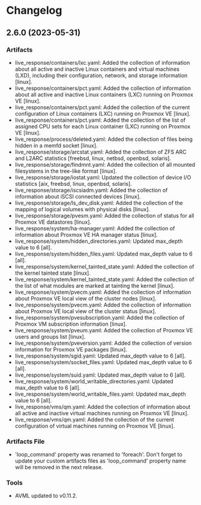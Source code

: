 # Changelog

## 2.6.0 (2023-05-31)

### Artifacts

- live_response/containers/lxc.yaml: Added the collection of information about all active and inactive Linux containers and virtual machines (LXD), including their configuration, network, and storage information [linux].
- live_response/containers/pct.yaml: Added the collection of information about all active and inactive Linux containers (LXC) running on Proxmox VE [linux].
- live_response/containers/pct.yaml: Added the collection of the current configuration of Linux containers (LXC) running on Proxmox VE [linux].
- live_response/containers/pct.yaml: Added the collection of the list of assigned CPU sets for each Linux container (LXC) running on Proxmox VE [linux].
- live_response/process/deleted.yaml: Added the collection of files being hidden in a memfd socket [linux].
- live_response/storage/arcstat.yaml: Added the collection of ZFS ARC and L2ARC statistics [freebsd, linux, netbsd, openbsd, solaris].
- live_response/storage/findmnt.yaml: Added the collection of all mounted filesystems in the tree-like format [linux].
- live_response/storage/iostat.yaml: Updated the collection of device I/O statistics [aix, freebsd, linux, openbsd, solaris].
- live_response/storage/iscsiadm.yaml: Added the collection of information about iSCSI connected devices [linux].
- live_response/storage/ls_dev_disk.yaml: Added the collection of the mapping of logical volumes with physical disks [linux].
- live_response/storage/pvesm.yaml: Added the collection of status for all Proxmox VE datastores [linux].
- live_response/system/ha-manager.yaml: Added the collection of information about Proxmox VE HA manager status [linux].
- live_response/system/hidden_directories.yaml: Updated max_depth value to 6 [all].
- live_response/system/hidden_files.yaml: Updated max_depth value to 6 [all].
- live_response/system/kernel_tainted_state.yaml: Added the collection of the kernel tainted state [linux].
- live_response/system/kernel_tainted_state.yaml: Added the collection of the list of what modules are marked at tainting the kernel [linux].
- live_response/system/pvecm.yaml: Added the collection of information about Proxmox VE local view of the cluster nodes [linux].
- live_response/system/pvecm.yaml: Added the collection of information about Proxmox VE local view of the cluster status [linux].
- live_response/system/pvesubscription.yaml: Added the collection of Proxmox VM subscription information [linux].
- live_response/system/pveum.yaml: Added the collection of Proxmox VE users and groups list [linux].
- live_response/system/pveversion.yaml: Added the collection of version information for Proxmox VE packages [linux].
- live_response/system/sgid.yaml: Updated max_depth value to 6 [all].
- live_response/system/socket_files.yaml: Updated max_depth value to 6 [all].
- live_response/system/suid.yaml: Updated max_depth value to 6 [all].
- live_response/system/world_writable_directories.yaml: Updated max_depth value to 6 [all].
- live_response/system/world_writable_files.yaml: Updated max_depth value to 6 [all].
- live_response/vms/qm.yaml: Added the collection of information about all active and inactive virtual machines running on Proxmox VE [linux].
- live_response/vms/qm.yaml: Added the collection of the current configuration of virtual machines running on Proxmox VE [linux].

### Artifacts File

- 'loop_command' property was renamed to 'foreach'. Don't forget to update your custom artifacts files as 'loop_command' property name will be removed in the next release.

### Tools

- AVML updated to v0.11.2.
